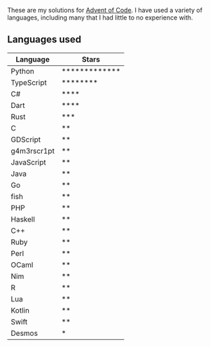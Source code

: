 These are my solutions for [Advent of Code](https://adventofcode.com). I have used a variety of languages, including many that I had little to no experience with.

## Languages used

| Language    | Stars                      |
| ----------- | -------------------------- |
| Python      | \*\*\*\*\*\*\*\*\*\*\*\*\* |
| TypeScript  | \*\*\*\*\*\*\*\*           |
| C#          | \*\*\*\*                   |
| Dart        | \*\*\*\*                   |
| Rust        | \*\*\*                     |
| C           | \*\*                       |
| GDScript    | \*\*                       |
| g4m3rscr1pt | \*\*                       |
| JavaScript  | \*\*                       |
| Java        | \*\*                       |
| Go          | \*\*                       |
| fish        | \*\*                       |
| PHP         | \*\*                       |
| Haskell     | \*\*                       |
| C++         | \*\*                       |
| Ruby        | \*\*                       |
| Perl        | \*\*                       |
| OCaml       | \*\*                       |
| Nim         | \*\*                       |
| R           | \*\*                       |
| Lua         | \*\*                       |
| Kotlin      | \*\*                       |
| Swift       | \*\*                       |
| Desmos      | \*                         |

